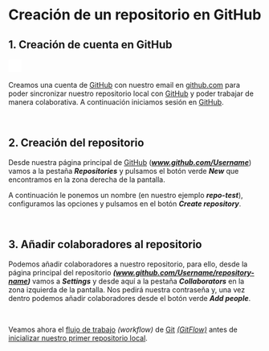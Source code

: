 # Creación de un repositorio en GitHub

## 1. Creación de cuenta en GitHub

<img src="../Git y GitHub/img/github-mark-white.svg" alt="Logo de GitHub" height="25">

Creamos una cuenta de [GitHub](../GLOSARIO.md#github) con nuestro email en [github.com](https://github.com/signup?ref_cta=Sign+up&ref_loc=header+logged+out&ref_page=%2F&source=header-home) para poder sincronizar nuestro repositorio local con [GitHub](../GLOSARIO.md#github) y poder trabajar de manera colaborativa. A continuación iniciamos sesión en [GitHub](../GLOSARIO.md#github).

<br>

## 2. Creación del repositorio

Desde nuestra página principal de [GitHub](../GLOSARIO.md#github) (***www.github.com/Username***) vamos a la pestaña ***Repositories*** y pulsamos el botón verde ***New*** que encontramos en la zona derecha de la pantalla.

A continuación le ponemos un nombre (en nuestro ejemplo ***repo-test***), configuramos las opciones y pulsamos en el botón ***Create repository***.

<br>

## 3. Añadir colaboradores al repositorio

Podemos añadir colaboradores a nuestro repositorio, para ello, desde la página principal del repositorio ***(www.github.com/Username/repository-name)*** vamos a ***Settings*** y desde aquí a la pestaña ***Collaborators*** en la zona izquierda de la pantalla. Nos pedirá nuestra contraseña y, una vez dentro podemos añadir colaboradores desde el botón verde ***Add people***.

<br>

Veamos ahora el [flujo de trabajo](./06-flujo-trabajo-git-flow.md) *(workflow)* de [Git](../GLOSARIO.md#git) [*(GitFlow)*](../GLOSARIO.md#gitflow) antes de [inicializar nuestro primer repositorio local](./07-inicializacion-sincronizacion-repositorio-local.md).